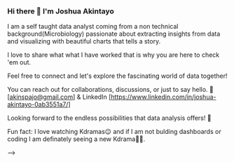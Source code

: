 ### Hi there 👋 I'm Joshua Akintayo

 I am a self taught data analyst coming from a non technical background(Microbiology) passionate about extracting insights from data and visualizing with beautiful charts that tells a story.

 I love to share what what I have worked that is why you are here to check 'em out.
 
Feel free to connect and let's explore the fascinating world of data together!

You can reach out for collaborations, discussions, or just to say hello. 📧 [akinspajo@gmail.com]  & LinkedIn [https://www.linkedin.com/in/joshua-akintayo-0ab3551a7/]

Looking forward to the endless possibilities that data analysis offers! 🚀

Fun fact: I love watching Kdramas😉 and if I am not bulding dashboards or coding I am definately seeing a new Kdrama🤭😁.

-->
